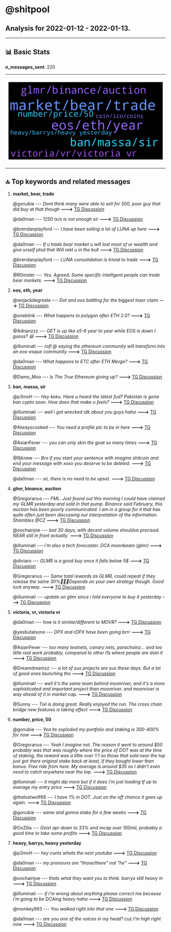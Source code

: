 # **@shitpool**
 ## Analysis for **2022-01-12** - **2022-01-13**.

---

## 📊 **Basic Stats**

**n_messages_sent**: 220

---
![wordcloud](shitpool_1Days_wordcloud.png)

---


## 🔝 **Top keywords and related messages**

1. **market, bear, trade**

    @gonubie --- *Dont think many were able to sell for 500, poor guy that did buy at that though* **--->** [TG Discussion](https://t.me/shitpool/716258)

    @da0man --- *1250 tx/s is not enough sir* **--->** [TG Discussion](https://t.me/shitpool/716341)

    @brendanplayford --- *I have been selling a lot of LUNA up here* **--->** [TG Discussion](https://t.me/shitpool/716432)

    @da0man --- *If u trade bear market u will lost most of ur wealth and give urself ptsd that Will rekt u in the bull* **--->** [TG Discussion](https://t.me/shitpool/716494)

    @brendanplayford --- *LUNA consolidation is trivial to trade* **--->** [TG Discussion](https://t.me/shitpool/716440)

    @R0mster --- *Yes. Agreed.   Some specific intelligent people can trade bear markets.* **--->** [TG Discussion](https://t.me/shitpool/716495)

2. **eos, eth, year**

    @wojackdegreate --- *Dot and eos battling for the biggest loser claim* **--->** [TG Discussion](https://t.me/shitpool/716158)

    @oneblink --- *What happens to polygon after ETH 2.0?* **--->** [TG Discussion](https://t.me/shitpool/716299)

    @Adnanzzz --- *GET is up like x5-6 year to year while EOS is down I guess? 😆* **--->** [TG Discussion](https://t.me/shitpool/716031)

    @illuminati --- *rofl @ saying the ethereum community will transform into an eos-esque community* **--->** [TG Discussion](https://t.me/shitpool/716336)

    @da0man --- *What happens to ETC after ETH Merge?* **--->** [TG Discussion](https://t.me/shitpool/716284)

    @Damo_Moo --- *Is The True Ethereum giving up?* **--->** [TG Discussion](https://t.me/shitpool/716296)

3. **ban, massa, sir**

    @p3mvH --- *Hey keku. Have u heard the latest fud? Pakistan is gona ban cypto soon. How does that make u feels?* **--->** [TG Discussion](https://t.me/shitpool/716334)

    @illuminati --- *well i got wrecked idk about you guys haha* **--->** [TG Discussion](https://t.me/shitpool/716290)

    @Alwayscooked --- *You need a profile pic to be in here* **--->** [TG Discussion](https://t.me/shitpool/716501)

    @AsianFever --- *you can only skin the goat so many times* **--->** [TG Discussion](https://t.me/shitpool/716161)

    @Rjknew --- *Bro if you start your sentence with imagine shitcoin and end your message with xoxo you deserve to be deleted.* **--->** [TG Discussion](https://t.me/shitpool/716062)

    @da0man --- *sir, there is no need to be upset.* **--->** [TG Discussion](https://t.me/shitpool/716066)

4. **glmr, binance, auction**

    @Gregoranus --- *FML. Just found out this morning I could have claimed my GLMR yesterday and sold in that pump. Binance said February, this auction has been poorly communicated. I am in a group for it that has quite often just been discussing our interpretation of the information. Shambles @CZ* **--->** [TG Discussion](https://t.me/shitpool/716248)

    @onchainjoe --- *last 30 days, with decent volume shouldve precised. NEAR still in front actually.* **--->** [TG Discussion](https://t.me/shitpool/716534)

    @illuminati --- *i'm also a tech forecaster. DCA moonbeam (glmr)* **--->** [TG Discussion](https://t.me/shitpool/716392)

    @diviaro --- *GLMR is a good buy once it falls below 5$* **--->** [TG Discussion](https://t.me/shitpool/716475)

    @Gregoranus --- *Same total rewards as GLMR, could repeat if they release the same 30%🤷🏻‍♂️Depends on your own strategy though. Good luck anyway.* **--->** [TG Discussion](https://t.me/shitpool/716317)

    @illuminati --- *update on glmr since i told everyone to buy it yesterday* **--->** [TG Discussion](https://t.me/shitpool/716307)

5. **victoria, vr, victoria vr**

    @da0man --- *how is it similar/different to MOVR?* **--->** [TG Discussion](https://t.me/shitpool/716076)

    @yesbutalsono --- *DPX and rDPX have been going brrr* **--->** [TG Discussion](https://t.me/shitpool/716216)

    @AsianFever --- *too many testnets, canary nets, parachainz... and too little real work probably, compared to other l1s where people are doin it* **--->** [TG Discussion](https://t.me/shitpool/716160)

    @Dreamdreamzz --- *a lot of sus projects are sus these days. But a lot of good ones launching tho* **--->** [TG Discussion](https://t.me/shitpool/716128)

    @illuminati --- *well it's the same team behind moonriver, and it's a more sophisticated and important project than moonriver. and moonriver is way ahead of it in market cap.* **--->** [TG Discussion](https://t.me/shitpool/716109)

    @Sunny --- *Tixl is doing great. Really enjoyed the run. The cross chain bridge new features is taking effect* **--->** [TG Discussion](https://t.me/shitpool/716533)

6. **number, price, 50**

    @gonubie --- *Yea its exploded my portfolio and staking is 300-400% for now* **--->** [TG Discussion](https://t.me/shitpool/716261)

    @Gregoranus --- *Yeah I imagine not. The reason it went to around $50 probably was that was roughly where the price of DOT was at the time of staking, the reward was a little over 1:1 so those that sold near the top just got there original stake back at least, if they bought lower then bonus. Free ride from here. My average is around $35 so I didn’t even need to catch anywhere near the top.* **--->** [TG Discussion](https://t.me/shitpool/716260)

    @illuminati --- *it might dip more but if it does i'm just loading tf up to average my entry price* **--->** [TG Discussion](https://t.me/shitpool/716090)

    @thelostwolf69 --- *I have 1% in DOT. Just on the off chance it goes up again.* **--->** [TG Discussion](https://t.me/shitpool/716165)

    @gonubie --- *same and gonna stake for a few weeks* **--->** [TG Discussion](https://t.me/shitpool/716088)

    @OxZilla --- *Geist apr down to 33% and mcap over 100mil, probably a good time to take some profits* **--->** [TG Discussion](https://t.me/shitpool/716470)

7. **heavy, barrys, heavy yesterday**

    @p3mvH --- *hey cunts whats the next youtube* **--->** [TG Discussion](https://t.me/shitpool/716224)

    @da0man --- *my pronouns are "those/there" not "he"* **--->** [TG Discussion](https://t.me/shitpool/716366)

    @onchainjoe --- *thats what they want you to think. barrys still heavy in* **--->** [TG Discussion](https://t.me/shitpool/716301)

    @illuminati --- *if i'm wrong about anything please correct me because i'm going to be DCAing heavy haha* **--->** [TG Discussion](https://t.me/shitpool/716111)

    @monkey993 --- *You walked right into that one* **--->** [TG Discussion](https://t.me/shitpool/716082)

    @da0man --- *are you one of the voices in my head? cuz I’m high right now* **--->** [TG Discussion](https://t.me/shitpool/716003)

